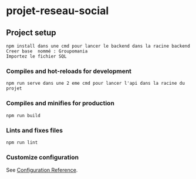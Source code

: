 # projet-reseau-social

## Project setup
```
npm install dans une cmd pour lancer le backend dans la racine backend
Creer base  nommé : Groupomania
Importez le fichier SQL
```

### Compiles and hot-reloads for development
```
npm run serve dans une 2 eme cmd pour lancer l'api dans la racine du projet 
```

### Compiles and minifies for production
```
npm run build
```

### Lints and fixes files
```
npm run lint
```

### Customize configuration
See [Configuration Reference](https://cli.vuejs.org/config/).
